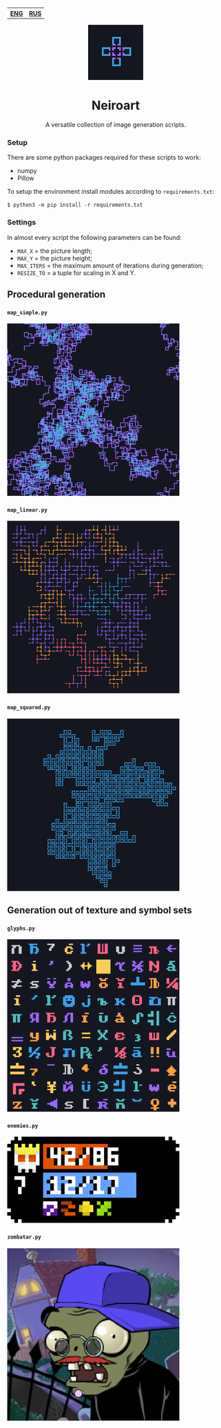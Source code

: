 <table>
    <th><a href="./README.md">ENG</a></th>
    <th><a href="./README_ru.md">RUS</a></th>
</table>

<div align=center>
    <img src="./img/logo.png" width=128px alt="logo">
</div>

<h1 align=center>
    Neiroart
</h1>

<p align=center>
    A versatile collection of image generation scripts.
</p>

### Setup

There are some python packages required for these scripts to work:

- numpy
- Pillow

To setup the environment install modules according to `requirements.txt`:

```
$ python3 -m pip install -r requirements.txt
```

### Settings

In almost every script the following parameters can be found:

- `MAX_X` = the picture length;
- `MAX_Y` = the picture height;
- `MAX_ITERS` = the maximum amount of iterations during generation;
- `RESIZE_TO` = a tuple for scaling in X and Y.

## Procedural generation

#### `map_simple.py`

<img src="./img/map_simple.png" width=400px alt="map_simple">

#### `map_linear.py`

<img src="./img/map_linear.png" width=400px alt="map_linear">

#### `map_squared.py`

<img src="./img/map_squared.png" width=400px alt="map_squared">

## Generation out of texture and symbol sets

#### `glyphs.py`

<img src="./img/glyphs.png" width=400px alt="glyphs">

#### `enemies.py`

<img src="./img/enemies.png" width=400px alt="enemies">

#### `zombatar.py`

<img src="./img/zombatar.png" width=400px alt="zombatar">
